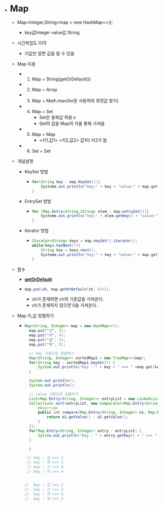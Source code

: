 - # Map

  - Map<Integer,String>map = new HashMap<>();
    - key값Integer  value값 String
  - 시간복잡도 O(1)
    - 키값만 알면 값을 알 수 있음
  - Map 이용
    - 1. Map + String(getOrDefault())
    - 2. Map + Array
    - 3. Map + Math.max(for문 사용하여 최댓값 찾기)
    - 4. Map + Set
         * Set은 중복값 허용 x
         * Set의 값을 Map의 키를 통해 가져옴
    - 5. Map + Map
         + <키1,값1> <키2,값2>  값1이 키2가 됨
    - 6. Set + Set

  - 개념설명

    - KeySet 방법

      - ```java
        for(String key : map.KeySet()){
        	Systemm.out.println("key:" + key + "value:" + map.get(key));
        }
        ```

    - EntrySet 방법

      - ```java
        for (Map.Entry<String,String> elem : map.entrySet()){
        	Systemm.out.println("key:" + elem.getKey() + "value:" + elem.getValue());
        }
        ```

    + Iterator 방법

      + ```java
        Iterator<String> keys = map.keySet().iterator();
        while(keys.hasNext()){
        	String key = keys.next();
        	Systemm.out.println("key:" + key + "value:" + map.get(key));
        }
        ```
  - 함수
    - [**getOrDefault**](https://github.com/SinJeongEun/Algorithm_study/blob/master/Algorithm_study/src/Map/MapGetOrDefault.java)
     + ```java
       map.put(ch, map.getOrDefault(ch, 0)+1);
       ```
        - ch가 존재하면 ch의 기존값을 가져온다.
        - ch가 존재하지 않으면 0을 가져온다.
  - Map 키,값 정렬하기
    + ```java
      Map<String, Integer> map = new HashMap<>();
        map.put("신", 3);
        map.put("이", 4);
        map.put("김", 1);
        map.put("박", 5);

        // key 기준으로 정렬하기
        Map<String, Integer> sortedMap1 = new TreeMap<>(map);
        for(String key : sortedMap1.keySet()) {
            System.out.println("key : " + key + " >>> " +map.get(key));
        }

        System.out.println();
        System.out.println();

        // value 기준으로 정렬하기
        List<Map.Entry<String, Integer>> entryList = new LinkedList<>(map.entrySet());
        Collections.sort(entryList, new Comparator<Map.Entry<String, Integer>>() {
            @Override
            public int compare(Map.Entry<String, Integer> o1, Map.Entry<String, Integer> o2) {
                return o1.getValue() - o2.getValue();
            }
        });
        for(Map.Entry<String, Integer> entry : entryList) {
            System.out.println("key : " + entry.getKey() + " >>> " +entry.getValue());
        }

        }

       // key : 김 >>> 1
       // key : 박 >>> 5
       // key : 신 >>> 3
       // key : 이 >>> 4


      //  key : 김 >>> 1
      //  key : 신 >>> 3
      //  key : 이 >>> 4
      //  key : 박 >>> 5
      ```

        

